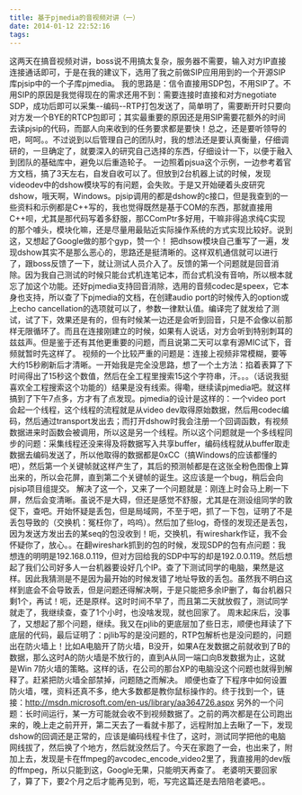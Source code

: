```yaml
---
title: 基于pjmedia的音视频对讲（一）
date: 2014-01-12 22:52:16
tags:
---
```

这两天在搞音视频对讲，boss说不用搞太复杂，服务器不需要，输入对方IP直接连接通话即可，于是在我的建议下，选用了我之前做SIP应用用到的一个开源SIP库pjsip中的一个子库pjmedia。
我的思路是：信令直接用SDP包，不用SIP了。不用SIP的原因是我觉得现在的需求还用不到：需要连接时直接和对方negotiate SDP，成功后即可以采集--编码--RTP打包发送了，简单明了，需要断开时只要向对方发一个BYE的RTCP包即可；其实最重要的原因还是用SIP需要花额外的时间去读pjsip的代码，而鄙人向来收到的任务要求都是要快！总之，还是要听领导的吧，呵呵。。不过说到以后管理自己的团队时，我的想法还是要认真衡量，仔细调研的，一旦确定了，就要深入的研究自己选择的东西，仔细设计一下，以便于融入到团队的基础库中，避免以后重造轮子。
一边照着pjsua这个示例，一边参考着官方文档，搞了3天左右，自发自收可以了。但放到2台机器上试的时候，发现videodev中的dshow模块写的有问题，会失败。于是又开始硬着头皮研究dshow，哦天啊，Windows。pjsip调用的都是dshow的c接口，但是我查到的一些资料和示例都是C++写的，我也觉得既然是基于COM的东西，那就直接用C++呗，尤其是那代码写着多舒服，那CComPtr多好用，干嘛非得追求纯C实现的那个噱头，模块化嘛，还是尽量用最贴近实际操作系统的方式实现比较好。说到这，又想起了Google做的那个gyp，赞一个！
把dhsow模块自己重写了一遍，发现dshow其实不是那么恶心的，思路还是挺清晰的。这样双机通信就可以进行了，跟boss反馈了一下，就让测试人员介入了。反馈的第一个问题就是回音消除。因为我自己测试的时候只能台式机连笔记本，而台式机没有音响，所以根本就忘了加这个功能。还好pjmedia支持回音消除，选用的音频codec是speex，它本身也支持，所以查了下pjmedia的文档，在创建audio port的时候传入的option或上echo cancellation的选项就可以了，参数一律默认值。编译完了就发给了测试，试了下，效果还是有的，但有时候某一边还是会听到回音，只是不会像以前那样无限循环了。而且在连接刚建立的时候，如果有人说话，对方会听到特别刺耳的兹兹声。但是鉴于还有其他更重要的问题，而且说第二天可以拿有源MIC试下，音频就暂时先这样了。
视频的一个比较严重的问题是：连接上视频非常模糊，要等大约15秒刷新后才清晰。一开始我是完全没思路，想了一个土方法：掐着表算了下时间得出了15秒这个数值，然后在全工程里搜索15这个字符串，汗。。。（话说我挺喜欢全工程搜索这个功能的）结果是没有线索。得嘞，继续读pjmedia吧。就这样搞到了下午7点多，方才有了点发现。pjmedia的设计是这样的：一个video port会起一个线程，这个线程的流程就是从video dev取得原始数据，然后用codec编码，然后通过transport发出去；而打开dshow时我会注册一个回调函数，有视频数据进来时函数会被调用，所以这是另一个线程。所以这个问题就是一个多线程同步的问题：采集线程还没来得及将数据写入共享buffer，编码线程就从buffer取走数据去编码发送了，所以他取得的数据都是0xCC（搞Windows的应该都懂的吧），然后第一个关键帧就这样产生了，其后的预测帧都是在这张全粉色图像上算出来的，所以会花屏，直到第二个关键帧的诞生。这应该是一个bug，稍后会向pjsip项目组提交。
解决了这一个，又来了一个问题就是：刚连上时会马上刷一下屏，然后会变清晰。虽说不是大碍，但还是感觉不舒服，尤其是在测设组同学的敦促下，查吧。开始怀疑是丢包，但是局域网，不至于吧，抓了一下包，证明了不是丢包导致的（交换机：冤枉你了，呜呜）。然后加了些log，奇怪的发现还是丢包，因为发送方发出去的某seq的包没收到！呃，交换机，有wireshark作证，我不会怀疑你了，放心。。在翻wireshark抓到的包的时候，发现SDP的包有点问题：我想连的明明是192.168.0.119，但对方回给我的SDP中写的却是192.0.0.119。然后想起了我们公司好多人一台机器要设好几个IP。查了下测试同学的电脑，果然是这样。因此我猜测是不是因为最开始的时候发错了地址导致的丢包。虽然我不明白这样到底会不会导致丢，但是问题还得解决啊，于是只能把多余IP删了，每台机器只剩1个，再试！呃，还是原样。这时时间不早了，而且第二天就放假了，测试同学就走了，我继续查，查了1个小时，也没啥发现，就也回家了。
周末起床后，没事了，又想起了那个问题，继续。我又在pjlib的更底层加了些日志，顺便也拜读了下底层的代码，最后证明了：pjlib写的是没问题的，RTP包解析也是没问题的，问题出在防火墙上！比如A电脑开了防火墙，B没开，如果A在发数据之前就收到了B的数据，那么这时A的防火墙是不放行的，直到A从同一端口向B发数据为止，这就是Win 7防火墙的策略。这样的话，在公司的那台XP的电脑没这个问题也就得到解释了。赶紧把防火墙全部禁掉，问题随之而解决。
顺便也查了下程序中如何设置防火墙，嘿，资料还真不多，绝大多数都是教你鼠标操作的。终于找到一个，链接：http://msdn.microsoft.com/en-us/library/aa364726.aspx
另外的一个问题：长时间运行，某一方可能就会收不到视频数据了。之前的两次都是在公司跑出来的，晚上走之前开开，第二天去了一看就卡那了，远程附加上去瞅了一下，发现dshow的回调还是正常的，应该是编码线程卡住了，这时，测试同学把他的电脑网线拔了，然后换了个地方，然后就没然后了。今天在家跑了一会，也出来了，附加上去，发现是卡在ffmpeg的avcodec_encode_video2里了，我直接用的dev版的ffmpeg，所以只能到这，Google无果，只能明天再查了。
老婆明天要回家了，算了下，要2个月之后才能再见到，呃，写完这篇还是去陪陪老婆吧。。
